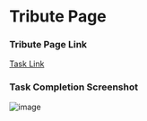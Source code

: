 # Tribute Page

### Tribute Page Link
[Task Link](https://www.freecodecamp.org/learn/2022/responsive-web-design/build-a-tribute-page-project/build-a-tribute-page)

### Task Completion Screenshot
![image](https://user-images.githubusercontent.com/76789333/180315358-cae26f1f-b400-4e1b-9af9-2f6a1b776b10.png)
